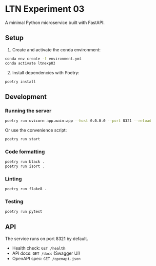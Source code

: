 # LTN Experiment 03

A minimal Python microservice built with FastAPI.

## Setup

1. Create and activate the conda environment:
```bash
conda env create -f environment.yml
conda activate ltnexp03
```

2. Install dependencies with Poetry:
```bash
poetry install
```

## Development

### Running the server
```bash
poetry run uvicorn app.main:app --host 0.0.0.0 --port 8321 --reload
```

Or use the convenience script:
```bash
poetry run start
```

### Code formatting
```bash
poetry run black .
poetry run isort .
```

### Linting
```bash
poetry run flake8 .
```

### Testing
```bash
poetry run pytest
```

## API

The service runs on port 8321 by default.

- Health check: `GET /health`
- API docs: `GET /docs` (Swagger UI)
- OpenAPI spec: `GET /openapi.json`
